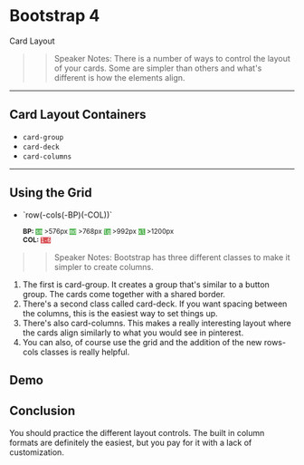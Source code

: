 <!-- .slide: data-state="title" -->

# Bootstrap 4

Card Layout

> > Speaker Notes:
> > There is a number of ways to control the layout of your cards. Some are simpler than others and what's different is how the elements align.

---

<!-- .slide: data-state="hasicon" -->

## <i class="fa fa-list-alt"></i> Card Layout Containers

- `card-group`
- `card-deck`
- `card-columns`

---

<!-- .slide: data-state="hasicon" -->

## <i class="fa fa-list-alt"></i> Using the Grid

- <p contenteditable>`row(-cols(-BP)(-COL))`</p>
  <small style="line-height: 120%; vertical-align: text-bottom;">
  <b>BP:</b> <code style="background:#5cb85c; color:white;">sm</code> >576px
  <code style="background:#5cb85c; color:white;">md</code> >768px
  <code style="background:#5cb85c; color:white;">lg</code> >992px
  <code style="background:#5cb85c; color:white;">xl</code> >1200px
  </small><br>
  <small style="line-height: 120%; vertical-align: text-bottom;">
  <b>COL:</b> <code style="background:#D95357; color:white;">1-6</code></small>

> > Speaker Notes:
> > Bootstrap has three different classes to make it simpler to create columns.

1. The first is card-group. It creates a group that's similar to a button group. The cards come together with a shared border.
2. There's a second class called card-deck. If you want spacing between the columns, this is the easiest way to set things up.
3. There's also card-columns. This makes a really interesting layout where the cards align similarly to what you would see in pinterest.
4. You can also, of course use the grid and the addition of the new rows-cols classes is really helpful.

## Demo

## Conclusion

You should practice the different layout controls. The built in column formats are definitely the easiest, but you pay for it with a lack of customization.
